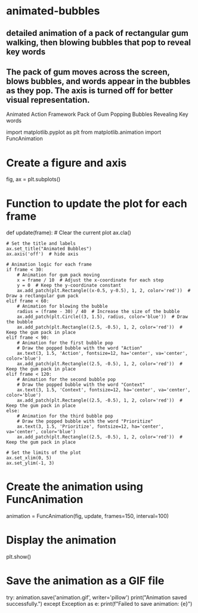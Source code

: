 # animated-bubbles
## detailed animation of a pack of rectangular gum walking, then blowing bubbles that pop to reveal key words
## The pack of gum moves across the screen, blows bubbles, and words appear in the bubbles as they pop. The axis is turned off for better visual representation.
Animated Action Framework Pack of Gum Popping Bubbles Revealing Key words

import matplotlib.pyplot as plt
from matplotlib.animation import FuncAnimation

# Create a figure and axis
fig, ax = plt.subplots()

# Function to update the plot for each frame
def update(frame):
    # Clear the current plot
    ax.cla()

    # Set the title and labels
    ax.set_title("Animated Bubbles")
    ax.axis('off')  # hide axis

    # Animation logic for each frame
    if frame < 30:
        # Animation for gum pack moving
        x = frame / 10  # Adjust the x-coordinate for each step
        y = 0  # Keep the y-coordinate constant
        ax.add_patch(plt.Rectangle((x-0.5, y-0.5), 1, 2, color='red'))  # Draw a rectangular gum pack
    elif frame < 60:
        # Animation for blowing the bubble
        radius = (frame - 30) / 40  # Increase the size of the bubble
        ax.add_patch(plt.Circle((3, 1.5), radius, color='blue'))  # Draw the bubble
        ax.add_patch(plt.Rectangle((2.5, -0.5), 1, 2, color='red'))  # Keep the gum pack in place
    elif frame < 90:
        # Animation for the first bubble pop
        # Draw the popped bubble with the word "Action"
        ax.text(3, 1.5, 'Action', fontsize=12, ha='center', va='center', color='blue')
        ax.add_patch(plt.Rectangle((2.5, -0.5), 1, 2, color='red'))  # Keep the gum pack in place
    elif frame < 120:
        # Animation for the second bubble pop
        # Draw the popped bubble with the word "Context"
        ax.text(3, 1.5, 'Context', fontsize=12, ha='center', va='center', color='blue')
        ax.add_patch(plt.Rectangle((2.5, -0.5), 1, 2, color='red'))  # Keep the gum pack in place
    else:
        # Animation for the third bubble pop
        # Draw the popped bubble with the word "Prioritize"
        ax.text(3, 1.5, 'Prioritize', fontsize=12, ha='center', va='center', color='blue')
        ax.add_patch(plt.Rectangle((2.5, -0.5), 1, 2, color='red'))  # Keep the gum pack in place

    # Set the limits of the plot
    ax.set_xlim(0, 5)
    ax.set_ylim(-1, 3)

# Create the animation using FuncAnimation
animation = FuncAnimation(fig, update, frames=150, interval=100)

# Display the animation
plt.show()

# Save the animation as a GIF file
try:
    animation.save('animation.gif', writer='pillow')
    print("Animation saved successfully.")
except Exception as e:
    print(f"Failed to save animation: {e}")
